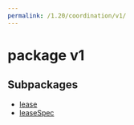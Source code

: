 ```yaml
---
permalink: /1.20/coordination/v1/
---
```


# package v1



## Subpackages

* [lease](coordination-v1-lease.md)
* [leaseSpec](coordination-v1-leaseSpec.md)